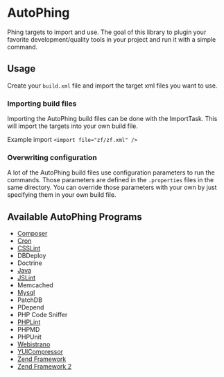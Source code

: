 AutoPhing
=========

Phing targets to import and use. The goal of this library to plugin your favorite development/quality tools
in your project and run it with a simple command.

## Usage ##
Create your `build.xml` file and import the target xml files you want to use.

### Importing build files ###
Importing the AutoPhing build files can be done with the ImportTask. This will import the targets into your own build file.

Example import
`<import file="zf/zf.xml" />`

### Overwriting configuration ###
A lot of the AutoPhing build files use configuration parameters to run the commands. Those parameters are defined in the `.properties` files in the same directory. You can override those parameters with your own by just specifying them in your own build file.

## Available AutoPhing Programs

+ [Composer](lib/composer/README.md)
+ [Cron](lib/cron/README.md)
+ [CSSLint](lib/csslint/README.md)
+ DBDeploy
+ Doctrine
+ [Java](lib/java/README.md)
+ [JSLint](lib/jslint/README.md)
+ Memcached
+ [Mysql](lib/mysql/README.md)
+ PatchDB
+ PDepend
+ PHP Code Sniffer
+ [PHPLint](lib/phplint/README.md)
+ PHPMD
+ PHPUnit
+ [Webistrano](lib/webistrano/README.md)
+ [YUICompressor](lib/yuicompressor/README.md)
+ [Zend Framework](lib/zf/README.md)
+ [Zend Framework 2](lib/zf2/README.md)

